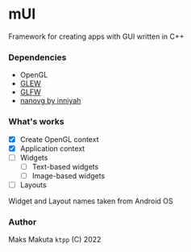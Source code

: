 # mUI 

 Framework for creating apps with GUI written in C++

### Dependencies

 - OpenGL
 - [GLEW](https://github.com/nigels-com/glew)
 - [GLFW](https://github.com/glfw/glfw)
 - [nanovg by inniyah](https://github.com/inniyah/nanovg)
 <!--
   - [stb_image](https://github.com/nothings/stb/blob/master/stb_image.h)
   - [stb_truetype](https://github.com/nothings/stb/blob/master/stb_truetype.h)
 -->
### What's works

 - [x] Create OpenGL context
 - [x] Application context
 - [ ] Widgets
   - [ ] Text-based widgets
   - [ ] Image-based widgets
 - [ ] Layouts

 Widget and Layout names taken from Android OS
 
### Author 

 Maks Makuta ``` ktpp ``` (C) 2022
